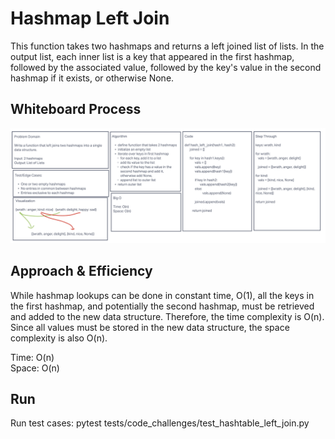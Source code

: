 # Hashmap Left Join

This function takes two hashmaps and returns a left joined list of lists. In the output list, each inner
list is a key that appeared in the first hashmap, followed by the associated value, followed by the key's value in
the second hashmap if it exists, or otherwise None.

## Whiteboard Process
![Whiteboard](left_join_wb.png)

## Approach & Efficiency

While hashmap lookups can be done in constant time, O(1), all the keys in the first hashmap, and potentially the
second hashmap, must be retrieved and added to the new data structure. Therefore, the time complexity is O(n). Since
all values must be stored in the new data structure, the space complexity is also O(n).

Time: O(n)\
Space: O(n)

## Run

Run test cases: pytest tests/code_challenges/test_hashtable_left_join.py
